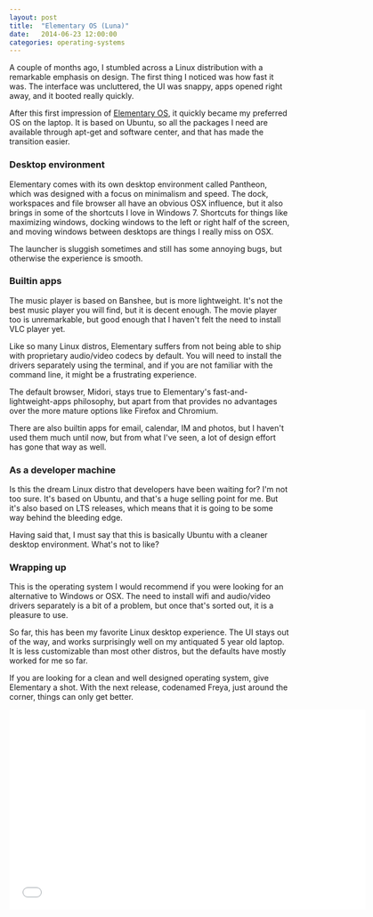 ```yaml
---
layout: post
title:  "Elementary OS (Luna)"
date:   2014-06-23 12:00:00
categories: operating-systems
---
```


A couple of months ago, I stumbled across a Linux distribution with a remarkable emphasis on design. The first thing I noticed was how fast it was. The interface was uncluttered, the UI was snappy, apps opened right away, and it booted really quickly.

After this first impression of [Elementary OS](http://elementaryos.org/), it quickly became my preferred OS on the laptop. It is based on Ubuntu, so all the packages I need are available through apt-get and software center, and that has made the transition easier.

### Desktop environment

Elementary comes with its own desktop environment called Pantheon, which was designed with a focus on minimalism and speed. The dock, workspaces and file browser all have an obvious OSX influence, but it also brings in some of the shortcuts I love in Windows 7. Shortcuts for things like maximizing windows, docking windows to the left or right half of the screen, and moving windows between desktops are things I really miss on OSX.

The launcher is sluggish sometimes and still has some annoying bugs, but otherwise the experience is smooth.

### Builtin apps

The music player is based on Banshee, but is more lightweight. It's not the best music player you will find, but it is decent enough. The movie player too is unremarkable, but good enough that I haven't felt the need to install VLC player yet.

Like so many Linux distros, Elementary suffers from not being able to ship with proprietary audio/video codecs by default. You will need to install the drivers separately using the terminal, and if you are not familiar with the command line, it might be a frustrating experience.

The default browser, Midori, stays true to Elementary's fast-and-lightweight-apps philosophy, but apart from that provides no advantages over the more mature options like Firefox and Chromium.

There are also builtin apps for email, calendar, IM and photos, but I haven't used them much until now, but from what I've seen, a lot of design effort has gone that way as well.

### As a developer machine

Is this the dream Linux distro that developers have been waiting for? I'm not too sure. It's based on Ubuntu, and that's a huge selling point for me. But it's also based on LTS releases, which means that it is going to be some way behind the bleeding edge.

Having said that, I must say that this is basically Ubuntu with a cleaner desktop environment. What's not to like?

### Wrapping up

This is the operating system I would recommend if you were looking for an alternative to Windows or OSX. The need to install wifi and audio/video drivers separately is a bit of a problem, but once that's sorted out, it is a pleasure to use.

So far, this has been my favorite Linux desktop experience. The UI stays out of the way, and works surprisingly well on my antiquated 5 year old laptop. It is less customizable than most other distros, but the defaults have mostly worked for me so far.

If you are looking for a clean and well designed operating system, give Elementary a shot. With the next release, codenamed Freya, just around the corner, things can only get better.

<iframe width="640" height="360" src="//www.youtube-nocookie.com/embed/pWoo4xv-qoA" frameborder="0" allowfullscreen></iframe>
